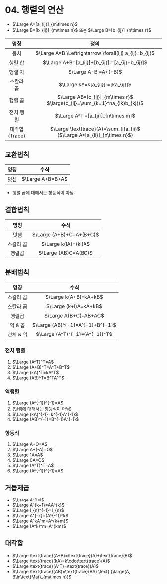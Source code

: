 # 04. 행렬의 연산
* $\Large A=[a_{ij}]_{m\times n}$
* $\Large B=[b_{ij}]_{m\times n}$ 또는 $\Large B=[b_{ij}]_{n\times r}$

|       명칭        |                                       정의                                        |
| :-------------: | :-----------------------------------------------------------------------------: |
|       동치        |             $\Large A=B \Leftrightarrow \forall(i,j) a_{ij}=b_{ij}$             |
|      행렬 합       |                 $\Large A+B=[a_{ij}]+[b_{ij}]:=[a_{ij}+b_{ij}]$                 |
|      행렬 차       |                              $\Large A-B:=A+(-B)$                               |
|      스칼라 곱      |                        $\Large kA=k[a_{ij}]:=[ka_{ij}]$                         |
|      행렬 곱       |   $\Large AB=[c_{ij}]_{m\times r}$  $\large(c_{ij}=\sum_{k=1}^na_{ik}b_{kj})$   |
|      전치 행렬      |                       $\Large A^T:=[a_{ji}]_{n\times m}$                        |
| 대각합<br/>(Trace) | $\Large \text{trace}(A)=\sum_{i}a_{ii}$ <br/> ($\Large A=[a_{ii}]_{n\times n}$) |
## 교환법칙

| 명칭  |        수식        |
| :-: | :--------------: |
| 덧셈  | $\Large A+B=B+A$ |
* 행렬 곱에 대해서는 항등식이 아님.
## 결합법칙

|   명칭   |                수식                |
| :----: | :------------------------------: |
|   덧셈   |     $\Large (A+B)+C=A+(B+C)$     |
| 스칼라 곱  |       $\Large k(lA)=(kl)A$       |
|  행렬곱   |       $\Large (AB)C=A(BC)$       |

## 분배법칙

|    명칭    |                수식                |
| :------: | :------------------------------: |
|  스칼라 곱   |      $\Large k(A+B)=kA+kB$       |
|  스칼라 곱   |      $\Large (k+l)A=kA+kB$       |
|   행렬곱    |      $\Large A(B+C)=AB+AC$       |
|  역 & 곱   | $\Large (AB)^{-1}=A^{-1}+B^{-1}$ |
|  전치 & 역  |  $\Large (A^T)^{-1}=(A^{-1})^T$  |
### 전치 행렬
1) $\Large (A^T)^T=A$
2) $\Large (A+B)^T=A^T+B^T$
3) $\Large (kA)^T=kA^T$
4) $\Large (AB)^T=B^TA^T$
### 역행렬 
1) $\Large (A^{-1})^{-1}=A$
2) (덧셈에 대해서는 항등식이 아님)
3) $\Large (kA)^{-1}=k^{-1}A^{-1}$
4) $\Large (AB)^{-1}=B^{-1}A^{-1}$

### 항등식
1) $\Large A+O=A$
2) $\Large A+(-A)=O$
3) $\Large 1A=A$
4) $\Large 0A=O$
5) $\Large (A^T)^T=A$
6) $\Large (A^{-1})^{-1}=A$
## 거듭제곱
* $\Large A^0=I$
* $\Large A^{k+1}=AA^{k}$
* $\Large I_{n}^{-1}=I_{n}$
* $\Large A^{-k}=(A^{-1})^k$
* $\Large A^kA^m=A^{k+m}$
* $\Large (A^k)^m=A^{km}$ 

## 대각합
* $\Large \text{trace}(A+B)=\text{trace}(A)+\text{trace}(B)$
* $\Large \text{trace}(kA)=k\cdot\text{trace}(A)$
* $\Large \text{trace}(A^T)=\text{trace}(A)$
* $\Large \text{trace}(AB)=\text{trace}(BA) \text{  }\large(A, B\in\text{Mat}_{m\times n})$

